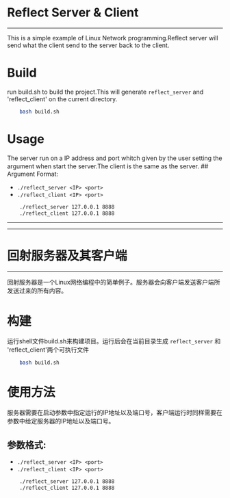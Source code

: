 # Reflect Server & Client

----------

This is a simple example of Linux Network programming.Reflect server will send what the client send to the server back to the client.

# Build
run build.sh to build the project.This will generate `reflect_server` and 'reflect_client' on the current directory.

```bash
	bash build.sh
```

# Usage
The server run on a IP address and port whitch given by the user setting the argument when start the server.The client is the same as the server.
##　Argument Format:
* `./reflect_server <IP> <port>`
* `./reflect_client <IP> <port>`
```bash
	./reflect_server 127.0.0.1 8888
	./reflect_client 127.0.0.1 8888
```


----------

----------

# 回射服务器及其客户端

----------
回射服务器是一个Linux网络编程中的简单例子。服务器会向客户端发送客户端所发送过来的所有内容。

# 构建
运行shell文件build.sh来构建项目。运行后会在当前目录生成 `reflect_server` 和 'reflect_client'两个可执行文件

```bash
	bash build.sh
```
# 使用方法
服务器需要在启动参数中指定运行的IP地址以及端口号，客户端运行时同样需要在参数中给定服务器的IP地址以及端口号。
## 参数格式:
* `./reflect_server <IP> <port>`
* `./reflect_client <IP> <port>`
```bash
	./reflect_server 127.0.0.1 8888
	./reflect_client 127.0.0.1 8888
```

